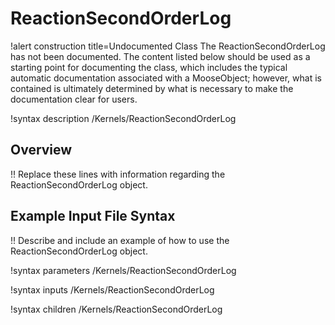 # ReactionSecondOrderLog

!alert construction title=Undocumented Class
The ReactionSecondOrderLog has not been documented. The content listed below should be used as a starting point for
documenting the class, which includes the typical automatic documentation associated with a
MooseObject; however, what is contained is ultimately determined by what is necessary to make the
documentation clear for users.

!syntax description /Kernels/ReactionSecondOrderLog

## Overview

!! Replace these lines with information regarding the ReactionSecondOrderLog object.

## Example Input File Syntax

!! Describe and include an example of how to use the ReactionSecondOrderLog object.

!syntax parameters /Kernels/ReactionSecondOrderLog

!syntax inputs /Kernels/ReactionSecondOrderLog

!syntax children /Kernels/ReactionSecondOrderLog
